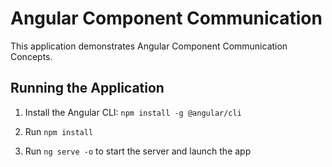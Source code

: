 # Angular Component Communication

This application demonstrates Angular Component Communication Concepts.

## Running the Application

1. Install the Angular CLI: `npm install -g @angular/cli`

2. Run `npm install`

3. Run `ng serve -o` to start the server and launch the app
